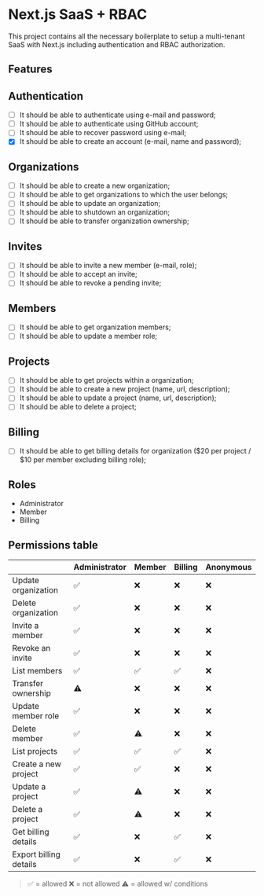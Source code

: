 # Next.js SaaS + RBAC

This project contains all the necessary boilerplate to setup a multi-tenant SaaS with Next.js including authentication and RBAC authorization.

## Features

## Authentication

- [ ] It should be able to authenticate using e-mail and password;
- [ ] It should be able to authenticate using GitHub account;
- [ ] It should be able to recover password using e-mail;
- [x] It should be able to create an account (e-mail, name and password);

## Organizations

- [ ] It should be able to create a new organization;
- [ ] It should be able to get organizations to which the user belongs;
- [ ] It should be able to update an organization;
- [ ] It should be able to shutdown an organization;
- [ ] It should be able to transfer organization ownership;

## Invites

- [ ] It should be able to invite a new member (e-mail, role);
- [ ] It should be able to accept an invite;
- [ ] It should be able to revoke a pending invite;

## Members

- [ ] It should be able to get organization members;
- [ ] It should be able to update a member role;

## Projects

- [ ] It should be able to get projects within a organization;
- [ ] It should be able to create a new project (name, url, description);
- [ ] It should be able to update a project (name, url, description);
- [ ] It should be able to delete a project;

## Billing

- [ ] It should be able to get billing details for organization ($20 per project / $10 per member excluding billing role);

## Roles

- Administrator
- Member
- Billing

## Permissions table

|                      | Administrator | Member | Billing | Anonymous |
| -------------------- | ------------- | ------ | ------- | --------- |
| Update organization    | ✅            | ❌      | ❌      | ❌
| Delete organization    | ✅            | ❌      | ❌      | ❌
| Invite a member        | ✅            | ❌      | ❌      | ❌
| Revoke an invite       | ✅            | ❌      | ❌      | ❌
| List members           | ✅            | ✅      | ✅      | ❌
| Transfer ownership     | ⚠️            | ❌      | ❌      | ❌
| Update member role     | ✅            | ❌      | ❌      | ❌
| Delete member          | ✅            | ⚠️      | ❌      | ❌
| List projects          | ✅            | ✅      | ✅      | ❌
| Create a new project   | ✅            | ✅      | ❌      | ❌
| Update a project       | ✅            | ⚠️      | ❌      | ❌
| Delete a project       | ✅            | ⚠️      | ❌      | ❌
| Get billing details    | ✅            | ❌      | ✅      | ❌
| Export billing details | ✅            | ❌      | ✅      | ❌

> ✅ = allowed ❌ = not allowed ⚠️ = allowed w/ conditions